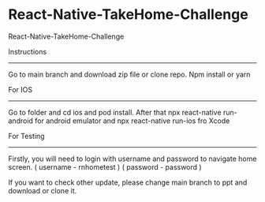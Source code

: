 # React-Native-TakeHome-Challenge
React-Native-TakeHome-Challenge

Instructions
*************
Go to main branch and download zip file or clone repo.
Npm install or yarn

For IOS
*******
Go to folder and cd ios and pod install.
After that npx react-native run-android for android emulator and npx react-native run-ios fro Xcode

For Testing
***********
Firstly, you will need to login with username and password to navigate home screen.
( username - rnhometest )
( password - password )

If you want to check other update, please change main branch to ppt and download or clone it. 
